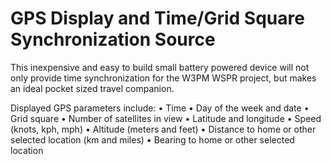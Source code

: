 # GPS Display and Time/Grid Square Synchronization Source
This inexpensive and easy to build small battery powered device will not only provide time synchronization for the W3PM WSPR project, but makes an ideal pocket sized travel companion.

Displayed GPS parameters include:
    • Time
    • Day of the week and date
    • Grid square
    • Number of satellites in view
    • Latitude and longitude
    • Speed (knots, kph, mph)
    • Altitude (meters and feet)
    • Distance to home or other selected location (km and miles)
    • Bearing to home or other selected location
